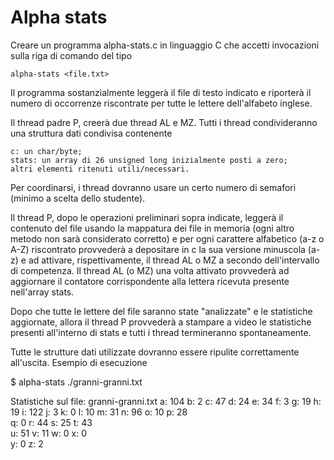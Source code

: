 # Alpha stats

Creare un programma alpha-stats.c in linguaggio C che accetti invocazioni sulla riga di comando del tipo

`alpha-stats <file.txt>`

Il programma sostanzialmente leggerà il file di testo indicato e riporterà il numero di occorrenze riscontrate per tutte le lettere dell'alfabeto inglese.

Il thread padre P, creerà due thread AL e MZ. Tutti i thread condivideranno una struttura dati condivisa contenente

    c: un char/byte;
    stats: un array di 26 unsigned long inizialmente posti a zero;
    altri elementi ritenuti utili/necessari.

Per coordinarsi, i thread dovranno usare un certo numero di semafori (minimo a scelta dello studente).

Il thread P, dopo le operazioni preliminari sopra indicate, leggerà il contenuto del file usando la mappatura dei file in memoria (ogni altro metodo non sarà considerato corretto) e per ogni carattere alfabetico (a-z o A-Z) riscontrato provvederà a depositare in c la sua versione minuscola (a-z) e ad attivare, rispettivamente, il thread AL o MZ a secondo dell'intervallo di competenza. Il thread AL (o MZ) una volta attivato provvederà ad aggiornare il contatore corrispondente alla lettera ricevuta presente nell'array stats.

Dopo che tutte le lettere del file saranno state "analizzate" e le statistiche aggiornate, allora il thread P provvederà a stampare a video le statistiche presenti all'interno di stats e tutti i thread termineranno spontaneamente.

Tutte le strutture dati utilizzate dovranno essere ripulite correttamente all'uscita.
Esempio di esecuzione

$ alpha-stats ./granni-granni.txt

Statistiche sul file: granni-granni.txt
a: 104  b: 2    c: 47   d: 24 
e: 34   f: 3    g: 19   h: 19
i: 122  j: 3    k: 0    l: 10 
m: 31   n: 96   o: 10   p: 28   
q: 0    r: 44   s: 25   t: 43   
u: 51   v: 11   w: 0    x: 0    
y: 0    z: 2

